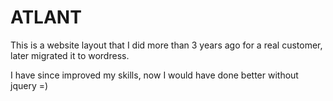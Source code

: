 # ATLANT
This is a website layout that I did more than 3 years ago for a real customer, later migrated it to wordress.

I have since improved my skills, now I would have done better without jquery =)
